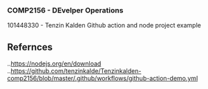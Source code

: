 ### COMP2156 - DEvelper Operations
101448330 - Tenzin Kalden
Github action and node project example
## Refernces 
..https://nodejs.org/en/download
..https://github.com/tenzinkalde/Tenzinkalden-comp2156/blob/master/.github/workflows/github-action-demo.yml